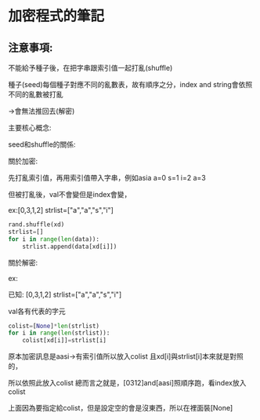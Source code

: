# 加密程式的筆記

## 注意事項:

不能給予種子後，在把字串跟索引值一起打亂(shuffle)

種子(seed)每個種子對應不同的亂數表，故有順序之分，index and string會依照不同的亂數被打亂

→會無法推回去(解密)

主要核心概念:

seed和shuffle的關係:

關於加密:

先打亂索引值，再用索引值帶入字串，例如asia a=0 s=1 i=2 a=3 

但被打亂後，val不會變但是index會變，

ex:[0,3,1,2]  strlist=["a","a","s","i"]

```python
rand.shuffle(xd) 
strlist=[]  
for i in range(len(data)):
	strlist.append(data[xd[i]])
```

關於解密:

ex:

已知: [0,3,1,2]  strlist=["a","a","s","i"]

val各有代表的字元

```python
colist=[None]*len(strlist)
for i in range(len(strlist)):
	colist[xd[i]]=strlist[i]  
```

原本加密訊息是aasi→有索引值所以放入colist 且xd[i]與strlist[i]本來就是對照的，

所以依照此放入colist  總而言之就是，[0312]and[aasi]照順序跑，看index放入colist

上面因為要指定給colist，但是設定空的會是沒東西，所以在裡面裝[None]